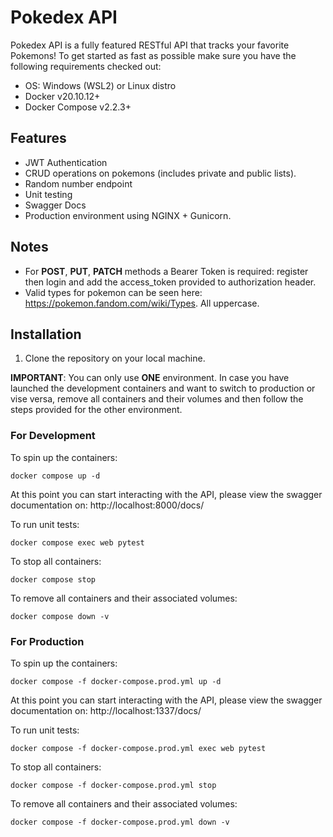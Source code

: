 
# Pokedex API

Pokedex API is a fully featured RESTful API that tracks your favorite Pokemons! To get started as fast as possible make sure you have the following requirements checked out:
- OS: Windows (WSL2) or Linux distro
 - Docker v20.10.12+
 - Docker Compose v2.2.3+

## Features

 - JWT Authentication
 - CRUD operations on pokemons (includes private and public lists). 
 - Random number endpoint
 - Unit testing
 - Swagger Docs
 - Production environment using NGINX + Gunicorn.

## Notes
- For **POST**, **PUT**, **PATCH** methods a Bearer Token is required: register then login and add the access_token provided to authorization header.
- Valid types for pokemon can be seen here: https://pokemon.fandom.com/wiki/Types. All uppercase. 

## Installation

 1. Clone the repository on your local machine.

**IMPORTANT**: You can only use **ONE** environment. In case you have launched the development containers and want to switch to production or vise versa, remove all containers and their volumes and then follow the steps provided for the other environment.

### For Development

To spin up the containers:

    docker compose up -d

At this point you can start interacting with the API, please view the swagger documentation on: http://localhost:8000/docs/

To run unit tests:

    docker compose exec web pytest

To stop all containers:

    docker compose stop
    
To remove all containers and their associated volumes:

    docker compose down -v



### For Production

To spin up the containers:

    docker compose -f docker-compose.prod.yml up -d

At this point you can start interacting with the API, please view the swagger documentation on: http://localhost:1337/docs/

To run unit tests:

    docker compose -f docker-compose.prod.yml exec web pytest

To stop all containers:

    docker compose -f docker-compose.prod.yml stop

To remove all containers and their associated volumes:

    docker compose -f docker-compose.prod.yml down -v


